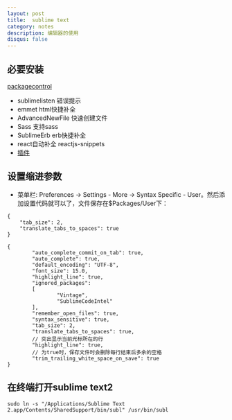 ```yaml
---
layout: post
title:  sublime text
category: notes
description: 编辑器的使用
disqus: false
---
```


## 必要安装

[packagecontrol](https://packagecontrol.io/installation#st2)

* sublimelisten 错误提示
* emmet html快捷补全
* AdvancedNewFile 快速创建文件
* Sass 支持sass
* SublimeErb erb快捷补全
* react自动补全 reactjs-snippets
* [插件](http://aibusy.com/blog/?p=226)

## 设置缩进参数
* 菜单栏: Preferences -> Settings - More -> Syntax Specific - User。然后添加设置代码就可以了，文件保存在$Packages/User下：

```
{
    "tab_size": 2,
    "translate_tabs_to_spaces": true
}
```

```
{
        "auto_complete_commit_on_tab": true,
        "auto_complete": true,
        "default_encoding": "UTF-8",
        "font_size": 15.0,
        "highlight_line": true,
        "ignored_packages":
        [
                "Vintage",
                "SublimeCodeIntel"
        ],
        "remember_open_files": true,
        "syntax_sensitive": true,
        "tab_size": 2,
        "translate_tabs_to_spaces": true,
        // 突出显示当前光标所在的行
        "highlight_line": true,
        // 为true时，保存文件时会删除每行结束后多余的空格
        "trim_trailing_white_space_on_save": true
}
```

## 在终端打开sublime text2

```
sudo ln -s "/Applications/Sublime Text 2.app/Contents/SharedSupport/bin/subl" /usr/bin/subl
```
